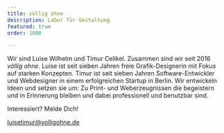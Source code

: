 ```yaml
---
title: völlig ohne
description: Labor für Gestaltung
featured: true
order: 1000

---
```


Wir sind Luise Wilhelm und Timur Celikel. Zusammen sind wir seit 2016 *völlig ohne*. Luise ist seit sieben Jahren freie Grafik-Designerin mit Fokus auf starken Konzepten. Timur ist seit sieben Jahren Software-Entwickler und Webdesigner in einem erfolgreichen Startup in Berlin. Wir entwickeln Ideen und setzen sie um: Zu Print- und Weberzeugnissen die begeistern und in Erinnerung bleiben und dabei professionell und benutzbar sind.

Interessiert? Melde Dich!  

<a href='mailto:%22Völlig%20Ohne%22%3cluisetimur@volligohne.de%3e'>
    luisetimur@volligohne.de
</a>